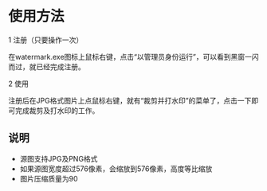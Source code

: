 # 使用方法

1 注册（只要操作一次）

在watermark.exe图标上鼠标右键，点击“以管理员身份运行”，可以看到黑窗一闪而过，就已经完成注册。

2 使用

注册后在JPG格式图片上点鼠标右键，就有“裁剪并打水印”的菜单了，点击一下即可完成裁剪及打水印的工作。

## 说明

* 源图支持JPG及PNG格式
* 如果源图宽度超过576像素，会缩放到576像素，高度等比缩放
* 图片压缩质量为90
